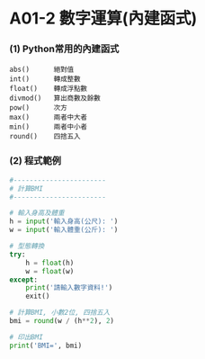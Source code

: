 # A01-2 數字運算(內建函式)


### (1) Python常用的內建函式
```
abs()      絕對值
int()      轉成整數
float()    轉成浮點數
divmod()   算出商數及餘數
pow()      次方
max()      兩者中大者
min()      兩者中小者
round()    四捨五入
```

### (2) 程式範例
``` python
#-----------------------
# 計算BMI
#-----------------------

# 輸入身高及體重
h = input('輸入身高(公尺): ')
w = input('輸入體重(公斤): ')

# 型態轉換
try:
    h = float(h)
    w = float(w)
except:
    print('請輸入數字資料!')
    exit()

# 計算BMI, 小數2位, 四捨五入
bmi = round(w / (h**2), 2)

# 印出BMI
print('BMI=', bmi)
```
